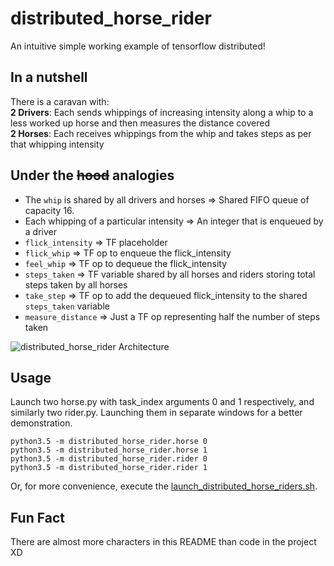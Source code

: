 # distributed_horse_rider
An intuitive simple working example of tensorflow distributed!

In a nutshell
---
There is a caravan with:  
**2 Drivers**: Each sends whippings of increasing intensity along a whip to a less worked up horse and then measures the distance covered  
**2 Horses**: Each receives whippings from the whip and takes steps as per that whipping intensity

Under the ~~hood~~ analogies
---
 - The `whip` is shared by all drivers and horses => Shared FIFO queue of capacity 16.
 - Each whipping of a particular intensity => An integer that is enqueued by a driver
 - `flick_intensity` => TF placeholder
 - `flick_whip` => TF op to enqueue the flick_intensity
 - `feel_whip` => TF op to dequeue the flick_intensity
 - `steps_taken` => TF variable shared by all horses and riders storing total steps taken by all horses
 - `take_step` => TF op to add the dequeued flick_intensity to the shared `steps_taken` variable
 - `measure_distance` => Just a TF op representing half the number of steps taken

![distributed_horse_rider Architecture](https://image.ibb.co/nQkHvz/distributed_horse_rider_architecture.png)

Usage
---
Launch two horse.py with task_index arguments 0 and 1 respectively, and similarly two rider.py.
Launching them in separate windows for a better demonstration.
  
    python3.5 -m distributed_horse_rider.horse 0
    python3.5 -m distributed_horse_rider.horse 1
    python3.5 -m distributed_horse_rider.rider 0
    python3.5 -m distributed_horse_rider.rider 1

Or, for more convenience, execute the [launch_distributed_horse_riders.sh](https://gist.github.com/reubenjohn/b714de7b47202a379642e30fd97e5853).

Fun Fact
---
There are almost more characters in this README than code in the project XD